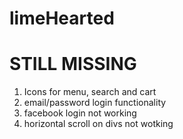 # limeHearted
STILL MISSING
====================
1) Icons for menu, search and cart
2) email/password login functionality
3) facebook login not working
4) horizontal scroll on divs not wotking